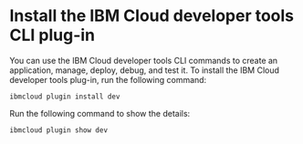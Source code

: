 # Install the IBM Cloud developer tools CLI plug-in

You can use the IBM Cloud developer tools CLI commands to create an application, manage, deploy, debug, and test it. To install the IBM Cloud developer tools plug-in, run the following command:

```text
ibmcloud plugin install dev
```

Run the following command to show the details:

```text
ibmcloud plugin show dev 
```



